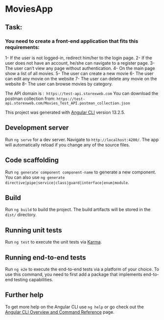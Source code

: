 # MoviesApp
## Task:
### You need to create a front-end application that fits this requirements:
1- If the user is not logged-in, redirect him/her to the login page.
2- If the user does not have an account, he/she can navigate to a register page.
3- The user can’t view any page without authentication.
4- On the main page show a list of all movies.
5- The user can create a new movie
6- The user can edit any movie on the website
7- The user can delete any movie on the website
8- The user can browse movies by category.

The API domain is :` https://test-api.storexweb.com`
You can download the postman collection from: `https://test-api.storexweb.com/Movies_Test_API.postman_collection.json`

This project was generated with [Angular CLI](https://github.com/angular/angular-cli) version 13.2.5.

## Development server

Run `ng serve` for a dev server. Navigate to `http://localhost:4200/`. The app will automatically reload if you change any of the source files.

## Code scaffolding

Run `ng generate component component-name` to generate a new component. You can also use `ng generate directive|pipe|service|class|guard|interface|enum|module`.

## Build

Run `ng build` to build the project. The build artifacts will be stored in the `dist/` directory.

## Running unit tests

Run `ng test` to execute the unit tests via [Karma](https://karma-runner.github.io).

## Running end-to-end tests

Run `ng e2e` to execute the end-to-end tests via a platform of your choice. To use this command, you need to first add a package that implements end-to-end testing capabilities.

## Further help

To get more help on the Angular CLI use `ng help` or go check out the [Angular CLI Overview and Command Reference](https://angular.io/cli) page.
